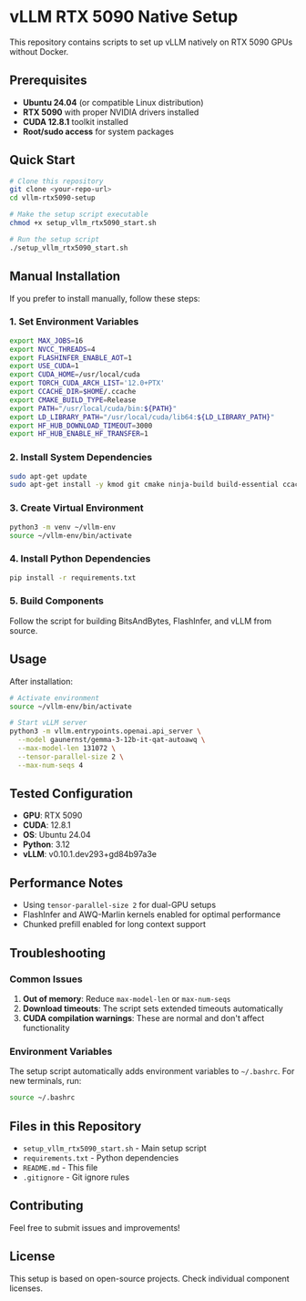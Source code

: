 # vLLM RTX 5090 Native Setup

This repository contains scripts to set up vLLM natively on RTX 5090 GPUs without Docker.

## Prerequisites

- **Ubuntu 24.04** (or compatible Linux distribution)
- **RTX 5090** with proper NVIDIA drivers installed
- **CUDA 12.8.1** toolkit installed
- **Root/sudo access** for system packages

## Quick Start

```bash
# Clone this repository
git clone <your-repo-url>
cd vllm-rtx5090-setup

# Make the setup script executable
chmod +x setup_vllm_rtx5090_start.sh

# Run the setup script
./setup_vllm_rtx5090_start.sh
```

## Manual Installation

If you prefer to install manually, follow these steps:

### 1. Set Environment Variables

```bash
export MAX_JOBS=16
export NVCC_THREADS=4
export FLASHINFER_ENABLE_AOT=1
export USE_CUDA=1
export CUDA_HOME=/usr/local/cuda
export TORCH_CUDA_ARCH_LIST='12.0+PTX'
export CCACHE_DIR=$HOME/.ccache
export CMAKE_BUILD_TYPE=Release
export PATH="/usr/local/cuda/bin:${PATH}"
export LD_LIBRARY_PATH="/usr/local/cuda/lib64:${LD_LIBRARY_PATH}"
export HF_HUB_DOWNLOAD_TIMEOUT=3000
export HF_HUB_ENABLE_HF_TRANSFER=1
```

### 2. Install System Dependencies

```bash
sudo apt-get update
sudo apt-get install -y kmod git cmake ninja-build build-essential ccache python3-pip python3-dev python3-venv libsndfile1
```

### 3. Create Virtual Environment

```bash
python3 -m venv ~/vllm-env
source ~/vllm-env/bin/activate
```

### 4. Install Python Dependencies

```bash
pip install -r requirements.txt
```

### 5. Build Components

Follow the script for building BitsAndBytes, FlashInfer, and vLLM from source.

## Usage

After installation:

```bash
# Activate environment
source ~/vllm-env/bin/activate

# Start vLLM server
python3 -m vllm.entrypoints.openai.api_server \
  --model gaunernst/gemma-3-12b-it-qat-autoawq \
  --max-model-len 131072 \
  --tensor-parallel-size 2 \
  --max-num-seqs 4
```

## Tested Configuration

- **GPU**: RTX 5090
- **CUDA**: 12.8.1
- **OS**: Ubuntu 24.04
- **Python**: 3.12
- **vLLM**: v0.10.1.dev293+gd84b97a3e

## Performance Notes

- Using `tensor-parallel-size 2` for dual-GPU setups
- FlashInfer and AWQ-Marlin kernels enabled for optimal performance
- Chunked prefill enabled for long context support

## Troubleshooting

### Common Issues

1. **Out of memory**: Reduce `max-model-len` or `max-num-seqs`
2. **Download timeouts**: The script sets extended timeouts automatically
3. **CUDA compilation warnings**: These are normal and don't affect functionality

### Environment Variables

The setup script automatically adds environment variables to `~/.bashrc`. For new terminals, run:

```bash
source ~/.bashrc
```

## Files in this Repository

- `setup_vllm_rtx5090_start.sh` - Main setup script
- `requirements.txt` - Python dependencies
- `README.md` - This file
- `.gitignore` - Git ignore rules

## Contributing

Feel free to submit issues and improvements!

## License

This setup is based on open-source projects. Check individual component licenses.